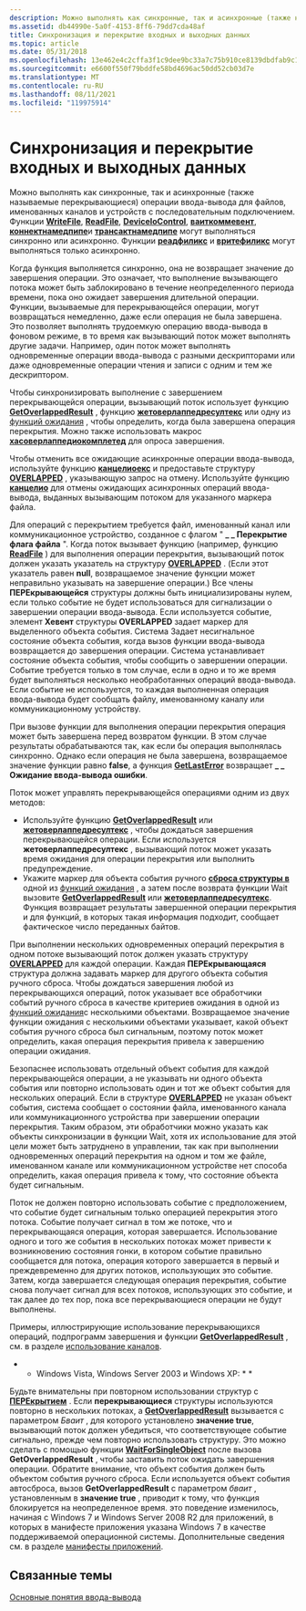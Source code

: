 ```yaml
---
description: Можно выполнять как синхронные, так и асинхронные (также называемые перекрывающиеся) операции ввода-вывода для файлов, именованных каналов и устройств с последовательным подключением.
ms.assetid: db44990e-5a0f-4153-8ff6-79dd7cda48af
title: Синхронизация и перекрытие входных и выходных данных
ms.topic: article
ms.date: 05/31/2018
ms.openlocfilehash: 13e462e4c2cffa3f1c9dee9bc33a7c75b910ce8139dbdfab9c190b4691c4b6bc
ms.sourcegitcommit: e6600f550f79bddfe58bd4696ac50dd52cb03d7e
ms.translationtype: MT
ms.contentlocale: ru-RU
ms.lasthandoff: 08/11/2021
ms.locfileid: "119975914"
---
```

# <a name="synchronization-and-overlapped-input-and-output"></a>Синхронизация и перекрытие входных и выходных данных

Можно выполнять как синхронные, так и асинхронные (также называемые перекрывающиеся) операции ввода-вывода для файлов, именованных каналов и устройств с последовательным подключением. Функции [**WriteFile**](/windows/win32/api/fileapi/nf-fileapi-writefile), [**ReadFile**](/windows/win32/api/fileapi/nf-fileapi-readfile), [**DeviceIoControl**](/windows/win32/api/ioapiset/nf-ioapiset-deviceiocontrol), [**ваиткоммевент**](/windows/win32/api/winbase/nf-winbase-waitcommevent), [**коннектнамедпипе**](/windows/win32/api/namedpipeapi/nf-namedpipeapi-connectnamedpipe)и [**трансактнамедпипе**](/windows/win32/api/namedpipeapi/nf-namedpipeapi-transactnamedpipe) могут выполняться синхронно или асинхронно. Функции [**реадфиликс**](/windows/win32/api/fileapi/nf-fileapi-readfileex) и [**вритефиликс**](/windows/win32/api/fileapi/nf-fileapi-writefileex) могут выполняться только асинхронно.

Когда функция выполняется синхронно, она не возвращает значение до завершения операции. Это означает, что выполнение вызывающего потока может быть заблокировано в течение неопределенного периода времени, пока оно ожидает завершения длительной операции. Функции, вызываемые для перекрывающейся операции, могут возвращаться немедленно, даже если операция не была завершена. Это позволяет выполнять трудоемкую операцию ввода-вывода в фоновом режиме, в то время как вызывающий поток может выполнять другие задачи. Например, один поток может выполнять одновременные операции ввода-вывода с разными дескрипторами или даже одновременные операции чтения и записи с одним и тем же дескриптором.

Чтобы синхронизировать выполнение с завершением перекрывающейся операции, вызывающий поток использует функцию [**GetOverlappedResult**](/windows/win32/api/ioapiset/nf-ioapiset-getoverlappedresult) , функцию [**жетоверлаппедресултекс**](/windows/desktop/api/Ioapiset/nf-ioapiset-getoverlappedresultex) или одну из [функций ожидания](wait-functions.md) , чтобы определить, когда была завершена операция перекрытия. Можно также использовать макрос [**хасоверлаппедиокомплетед**](/windows/desktop/api/WinBase/nf-winbase-hasoverlappediocompleted) для опроса завершения.

Чтобы отменить все ожидающие асинхронные операции ввода-вывода, используйте функцию [**канцелиоекс**](/windows/win32/api/ioapiset/nf-ioapiset-cancelioex) и предоставьте структуру [**OVERLAPPED**](/windows/win32/api/minwinbase/ns-minwinbase-overlapped) , указывающую запрос на отмену. Используйте функцию [**канцелио**](/windows/win32/api/ioapiset/nf-ioapiset-cancelio) для отмены ожидающих асинхронных операций ввода-вывода, выданных вызывающим потоком для указанного маркера файла.

Для операций с перекрытием требуется файл, именованный канал или коммуникационное устройство, созданное с флагом " **\_ \_ Перекрытие флага файла** ". Когда поток вызывает функцию (например, функцию [**ReadFile**](/windows/win32/api/fileapi/nf-fileapi-readfile) ) для выполнения операции перекрытия, вызывающий поток должен указать указатель на структуру [**OVERLAPPED**](/windows/win32/api/minwinbase/ns-minwinbase-overlapped) . (Если этот указатель равен **null**, возвращаемое значение функции может неправильно указывать на завершение операции.) Все члены **ПЕРЕкрывающейся** структуры должны быть инициализированы нулем, если только событие не будет использоваться для сигнализации о завершении операции ввода-вывода. Если используется событие, элемент **Хевент** структуры **OVERLAPPED** задает маркер для выделенного объекта события. Система Задает несигнальное состояние объекта события, когда вызов функции ввода-вывода возвращается до завершения операции. Система устанавливает состояние объекта события, чтобы сообщить о завершении операции. Событие требуется только в том случае, если в одно и то же время будет выполняться несколько необработанных операций ввода-вывода. Если событие не используется, то каждая выполненная операция ввода-вывода будет сообщать файлу, именованному каналу или коммуникационному устройству.

При вызове функции для выполнения операции перекрытия операция может быть завершена перед возвратом функции. В этом случае результаты обрабатываются так, как если бы операция выполнялась синхронно. Однако если операция не была завершена, возвращаемое значение функции равно **false**, а функция [**GetLastError**](/windows/win32/api/errhandlingapi/nf-errhandlingapi-getlasterror) возвращает **\_ \_ Ожидание ввода-вывода ошибки**.

Поток может управлять перекрывающейся операциями одним из двух методов:

-   Используйте функцию [**GetOverlappedResult**](/windows/win32/api/ioapiset/nf-ioapiset-getoverlappedresult) или [**жетоверлаппедресултекс**](/windows/desktop/api/Ioapiset/nf-ioapiset-getoverlappedresultex) , чтобы дождаться завершения перекрывающейся операции. Если используется **жетоверлаппедресултекс** , вызывающий поток может указать время ожидания для операции перекрытия или выполнить предупреждение.
-   Укажите маркер для объекта события ручного [**сброса структуры в**](/windows/win32/api/minwinbase/ns-minwinbase-overlapped) одной из [функций ожидания](wait-functions.md) , а затем после возврата функции Wait вызовите [**GetOverlappedResult**](/windows/win32/api/ioapiset/nf-ioapiset-getoverlappedresult) или [**жетоверлаппедресултекс**](/windows/desktop/api/Ioapiset/nf-ioapiset-getoverlappedresultex). Функция возвращает результаты завершенной операции перекрытия и для функций, в которых такая информация подходит, сообщает фактическое число переданных байтов.

При выполнении нескольких одновременных операций перекрытия в одном потоке вызывающий поток должен указать структуру [**OVERLAPPED**](/windows/win32/api/minwinbase/ns-minwinbase-overlapped) для каждой операции. Каждая **ПЕРЕкрывающаяся** структура должна задавать маркер для другого объекта события ручного сброса. Чтобы дождаться завершения любой из перекрывающихся операций, поток указывает все обработчики событий ручного сброса в качестве критериев ожидания в одной из [функций ожидания](wait-functions.md)с несколькими объектами. Возвращаемое значение функции ожидания с несколькими объектами указывает, какой объект события ручного сброса был сигнальным, поэтому поток может определить, какая операция перекрытия привела к завершению операции ожидания.

Безопаснее использовать отдельный объект события для каждой перекрывающейся операции, а не указывать ни одного объекта события или повторно использовать один и тот же объект события для нескольких операций. Если в структуре [**OVERLAPPED**](/windows/win32/api/minwinbase/ns-minwinbase-overlapped) не указан объект события, система сообщает о состоянии файла, именованного канала или коммуникационного устройства при завершении операции перекрытия. Таким образом, эти обработчики можно указать как объекты синхронизации в функции Wait, хотя их использование для этой цели может быть затруднено в управлении, так как при выполнении одновременных операций перекрытия на одном и том же файле, именованном канале или коммуникационном устройстве нет способа определить, какая операция привела к тому, что состояние объекта будет сигнальным.

Поток не должен повторно использовать событие с предположением, что событие будет сигнальным только операцией перекрытия этого потока. Событие получает сигнал в том же потоке, что и перекрывающаяся операция, которая завершается. Использование одного и того же события в нескольких потоках может привести к возникновению состояния гонки, в котором событие правильно сообщается для потока, операция которого завершается в первый и преждевременно для других потоков, использующих это событие. Затем, когда завершается следующая операция перекрытия, событие снова получает сигнал для всех потоков, использующих это событие, и так далее до тех пор, пока все перекрывающиеся операции не будут выполнены.

Примеры, иллюстрирующие использование перекрывающихся операций, подпрограмм завершения и функции [**GetOverlappedResult**](/windows/win32/api/ioapiset/nf-ioapiset-getoverlappedresult) , см. в разделе [использование каналов](../ipc/using-pipes.md).

* * Windows Vista, Windows Server 2003 и Windows XP: * *

Будьте внимательны при повторном использовании структур с [**ПЕРЕкрытием**](/windows/win32/api/minwinbase/ns-minwinbase-overlapped) . Если **перекрывающиеся** структуры используются повторно в нескольких потоках, а [**GetOverlappedResult**](/windows/win32/api/ioapiset/nf-ioapiset-getoverlappedresult) вызывается с параметром *Бваит* , для которого установлено **значение true**, вызывающий поток должен убедиться, что соответствующее событие сигнально, прежде чем повторно использовать структуру. Это можно сделать с помощью функции [**WaitForSingleObject**](/windows/win32/api/winbase/nf-winbase-registerwaitforsingleobject) после вызова **GetOverlappedResult** , чтобы заставить поток ожидать завершения операции. Обратите внимание, что объект события должен быть объектом события ручного сброса. Если используется объект события автосброса, вызов **GetOverlappedResult** с параметром *бваит* , установленным в **значение true** , приводит к тому, что функция блокируется на неопределенное время. это поведение изменилось, начиная с Windows 7 и Windows Server 2008 R2 для приложений, в которых в манифесте приложения указана Windows 7 в качестве поддерживаемой операционной системы. Дополнительные сведения см. в разделе [манифесты приложений](/previous-versions/windows/desktop/adrms_sdk/application-manifests).

## <a name="related-topics"></a>Связанные темы

<dl> <dt>

[Основные понятия ввода-вывода](../fileio/i-o-concepts.md)
</dt> </dl>

 

 
